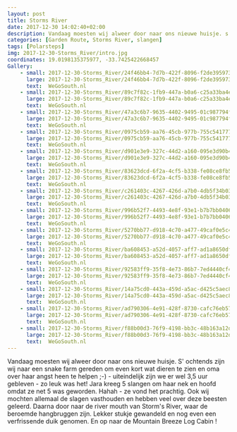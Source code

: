 ```yaml
---
layout: post
title: Storms River
date: 2017-12-30 14:02:40+02:00
description: Vandaag moesten wij alweer door naar ons nieuwe huisje. s'ochtends zijn wij naar een snake farm gereden om even kort wat dieren te zien en oma over haar angst heen te helpen ;-) - uiteindelijk zijn we er wel 3,5 uur gebleven
categories: [Garden Route, Storms River, slangen]
tags: [Polarsteps]
img: 2017-12-30-Storms_River/intro.jpg
coordinates: 19.0198135375977, -33.7425422668457
Gallery:
    - small: 2017-12-30-Storms_River/24f46bb4-7d7b-422f-8096-f2de395973b9_large_image.jpg
      large: 2017-12-30-Storms_River/24f46bb4-7d7b-422f-8096-f2de395973b9_large_image.jpg
      text:  WeGoSouth.nl
    - small: 2017-12-30-Storms_River/89c7f82c-1fb9-447a-b0a6-c25a33ba4ee0_large_image.jpg
      large: 2017-12-30-Storms_River/89c7f82c-1fb9-447a-b0a6-c25a33ba4ee0_large_image.jpg
      text:  WeGoSouth.nl
    - small: 2017-12-30-Storms_River/47a3c6b7-9635-4402-9495-01c987794fd5_large_image.jpg
      large: 2017-12-30-Storms_River/47a3c6b7-9635-4402-9495-01c987794fd5_large_image.jpg
      text:  WeGoSouth.nl
    - small: 2017-12-30-Storms_River/0975cb59-aa76-45cb-977b-755c54177770_large_image.jpg
      large: 2017-12-30-Storms_River/0975cb59-aa76-45cb-977b-755c54177770_large_image.jpg
      text:  WeGoSouth.nl
    - small: 2017-12-30-Storms_River/d901e3e9-327c-44d2-a160-095e3d90b4ea_large_image.jpg
      large: 2017-12-30-Storms_River/d901e3e9-327c-44d2-a160-095e3d90b4ea_large_image.jpg
      text:  WeGoSouth.nl
    - small: 2017-12-30-Storms_River/83623dcd-6f2a-4cf5-b338-fe08ce8fb526_large_image.jpg
      large: 2017-12-30-Storms_River/83623dcd-6f2a-4cf5-b338-fe08ce8fb526_large_image.jpg
      text:  WeGoSouth.nl
    - small: 2017-12-30-Storms_River/c261403c-4267-426d-a7b0-4db5f34b03a2_large_image.jpg
      large: 2017-12-30-Storms_River/c261403c-4267-426d-a7b0-4db5f34b03a2_large_image.jpg
      text:  WeGoSouth.nl
    - small: 2017-12-30-Storms_River/996b52f7-4493-4e8f-93e1-b7b7bb04062b_large_image.jpg
      large: 2017-12-30-Storms_River/996b52f7-4493-4e8f-93e1-b7b7bb04062b_large_image.jpg
      text:  WeGoSouth.nl
    - small: 2017-12-30-Storms_River/5270bb77-d918-4c70-a477-49caf0e5c4eb_large_image.jpg
      large: 2017-12-30-Storms_River/5270bb77-d918-4c70-a477-49caf0e5c4eb_large_image.jpg
      text:  WeGoSouth.nl
    - small: 2017-12-30-Storms_River/ba608453-a52d-4057-aff7-ad1a8650dfa6_large_image.jpg
      large: 2017-12-30-Storms_River/ba608453-a52d-4057-aff7-ad1a8650dfa6_large_image.jpg
      text:  WeGoSouth.nl
    - small: 2017-12-30-Storms_River/92583ff9-35f8-4e73-86b7-7ed4440cf442_large_image.jpg
      large: 2017-12-30-Storms_River/92583ff9-35f8-4e73-86b7-7ed4440cf442_large_image.jpg
      text:  WeGoSouth.nl
    - small: 2017-12-30-Storms_River/14a75cd0-443a-459d-a5ac-d425c5aec8f1_large_image.jpg
      large: 2017-12-30-Storms_River/14a75cd0-443a-459d-a5ac-d425c5aec8f1_large_image.jpg
      text:  WeGoSouth.nl
    - small: 2017-12-30-Storms_River/ad790306-4e91-428f-8730-cafc76eb5712_large_image.jpg
      large: 2017-12-30-Storms_River/ad790306-4e91-428f-8730-cafc76eb5712_large_image.jpg
      text:  WeGoSouth.nl
    - small: 2017-12-30-Storms_River/f88b00d3-76f9-4198-bb3c-48b163a12dcc_large_image.jpg
      large: 2017-12-30-Storms_River/f88b00d3-76f9-4198-bb3c-48b163a12dcc_large_image.jpg
      text:  WeGoSouth.nl
---
```

Vandaag moesten wij alweer door naar ons nieuwe huisje. S' ochtends zijn wij naar een snake farm gereden om even kort wat dieren te zien en oma over haar angst heen te helpen ;-) - uiteindelijk zijn we er wel 3,5 uur gebleven - zo leuk was het! 
Jara kreeg 5 slangen om haar nek en hoofd omdat ze net 5 was geworden. Hahah - ze vond het prachtig. Ook wij mochten allemaal de slagen vasthouden en hebben veel over deze beesten geleerd. 
Daarna door naar de river mouth van Storm's River, waar de beroemde hangbruggen zijn. Lekker stukje gewandeld en nog even een verfrissende duik genomen.  En op naar de Mountain Breeze Log Cabin ! 